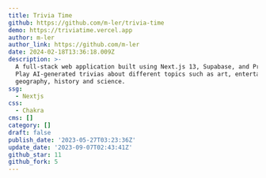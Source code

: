 ```yaml
---
title: Trivia Time
github: https://github.com/m-ler/trivia-time
demo: https://triviatime.vercel.app
author: m-ler
author_link: https://github.com/m-ler
date: 2024-02-18T13:36:18.009Z
description: >-
  A full-stack web application built using Next.js 13, Supabase, and Prisma.
  Play AI-generated trivias about different topics such as art, entertainment,
  geography, history and science.
ssg:
  - Nextjs
css:
  - Chakra
cms: []
category: []
draft: false
publish_date: '2023-05-27T03:23:36Z'
update_date: '2023-09-07T02:43:41Z'
github_star: 11
github_fork: 5
---
```

